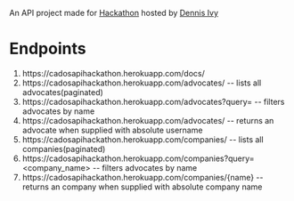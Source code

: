 An API project made for [Hackathon](https://codebattles.dev/event/dce4b8cd-b48d-4511-b4d6-b0058c179944/) hosted by [Dennis Ivy](https://twitter.com/dennisivy11)

# Endpoints
1. https[]()://cadosapihackathon.herokuapp.com/docs/
2. https[]()://cadosapihackathon.herokuapp.com/advocates/ -- lists all advocates(paginated)
3. https[]()://cadosapihackathon.herokuapp.com/advocates?query=<name> -- filters advocates by name
4. https[]()://cadosapihackathon.herokuapp.com/advocates/<username> -- returns an advocate when supplied with absolute username
5. https[]()://cadosapihackathon.herokuapp.com/companies/ -- lists all companies(paginated)
6. https[]()://cadosapihackathon.herokuapp.com/companies?query=<company_name> -- filters advocates by name
7. https[]()://cadosapihackathon.herokuapp.com/companies/{name} -- returns an company when supplied with absolute company name 


